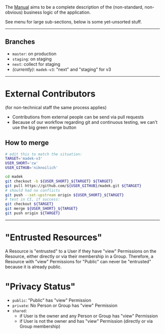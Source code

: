 The [Manual](#) aims to be a complete description of the (non-standard, non-obvious)
business logic of the application.

See menu for large sub-sections, below is some yet-unsorted stuff.

---

## Branches

- `master`: on production
- `staging`: on staging
- `next`: collect for staging
- *(currently):* `madek-v3`: "next" and "staging" for v3

---

# External Contributors

(for non-technical staff the same process applies)

- Contributions from external people can be send via pull requests
- Because of our workflow regarding git and continuous testing,
  we can't use the big green merge button


## How to merge

```bash
# edit this to match the situation:
TARGET='madek-v3'
USER_SHORT='cw'
USER_GITHUB='niknoilich'

cd madek
git checkout -b ${USER_SHORT}_${TARGET} ${TARGET}
git pull https://github.com/${USER_GITHUB}/madek.git ${TARGET}
# should had no conflicts
git push --set-upstream origin ${USER_SHORT}_${TARGET}
# test in CI, if success:
git checkout ${TARGET}
git merge ${USER_SHORT}_${TARGET}
git push origin ${TARGET}
```

---

# "Entrusted Resources"

A Resource is "entrusted" to a User if they have "view" Permissions on the
Resource, either directly or via their membership in a Group.
Therefore, a Resource with "view" Permissions for "Public" can
never be "entrusted" because it is already public.

# "Privacy Status"

- `public`: "Public" has "view" Permission
- `private`: No Person or Group has "view" Permission
- `shared`:
    - if User is the owner and any Person or Group has "view" Permission
    - if User is not the owner and has "view" Permission
      (directly or via Group membership)
